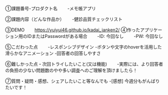 ①課題番号-プロダクト名　　 -メモ帳アプリ　

②課題内容（どんな作品か）　　 -健診品質チェックリスト

③DEMO　　 https://yuiyui46.github.io/kadai_janken2/ 
④作ったアプリケーション用のIDまたはPasswordがある場合　　 -ID: 今回なし　　 -PW: 今回なし　　

⑤こだわった点　　 -レスポンシブデザイン  -ボタンや文字のhoverを活用した滑らかなアニメーション -回答者の回答しやすさ

⑥難しかった点・次回トライしたいこと(又は機能)　　 -実際には、より回答者の負担の少ない問題数のやや多い調査へのご理解を頂けましたら！

⑦質問・疑問・感想、シェアしたいこと等なんでも -[感想] 今週分もがんばりたいです！
